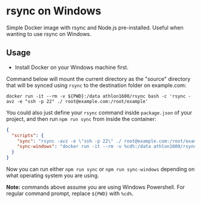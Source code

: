 # rsync on Windows

Simple Docker image with rsync and Node.js pre-installed. Useful when wanting to use rsync on Windows.

## Usage

- Install Docker on your Windows machine first.

Command below will mount the current directory as the "source" directory that will be synced using `rsync` to
the destination folder on example.com:

```shell
docker run -it --rm -v ${PWD}:/data athlon1600/rsync bash -c 'rsync -avz -e "ssh -p 22" ./ root@example.com:/root/example'
```

You could also just define your `rsync` command inside `package.json` of your project, and then run `npm run sync`
from inside the container:

```json
{
  "scripts": {
    "sync": "rsync -avz -e \"ssh -p 22\" ./ root@example.com:/root/example",
    "sync-windows": "docker run -it --rm -v %cd%:/data athlon1600/rsync bash -c \"npm run sync\""
  }
}
```

Now you can run either `npm run sync` or `npm run sync-windows` depending on what operating system you are using.

**Note:** commands above assume you are using Windows Powershell. For regular command prompt, replace `${PWD}`
with `%cd%`.
